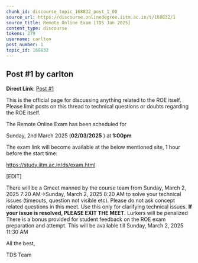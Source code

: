 ```yaml
---
chunk_id: discourse_topic_168832_post_1_00
source_url: https://discourse.onlinedegree.iitm.ac.in/t/168832/1
source_title: Remote Online Exam [TDS Jan 2025]
content_type: discourse
tokens: 279
username: carlton
post_number: 1
topic_id: 168832
---
```


## Post #1 by carlton

**Direct Link**: [Post #1](https://discourse.onlinedegree.iitm.ac.in/t/168832/1)

This is the official page for discussing anything related to the ROE itself. Please limit posts on this thread to technical questions or doubts regarding the ROE itself.

The Remote Online Exam has been scheduled for

Sunday, 2nd March 2025 (**02/03/2025** ) at **1:00pm**

The exam link will become available at the below mentioned site, 1 hour before the start time:

https://study.iitm.ac.in/ds/exam.html

[EDIT]

There will be a Gmeet manned by the course team from Sunday, March 2, 2025 7:20 AM→Sunday, March 2, 2025 8:20 AM to solve your technical issues (timeouts, question not visible etc).
Please do not ask concept related questions in this meet. Use this only for clarifying technical issues. **If your issue is resolved, PLEASE EXIT THE MEET.** Lurkers will be penalized 
There is a bonus provided for student feedback on the ROE exam preparation and attempt. This will be available till Sunday, March 2, 2025 11:30 AM

All the best,

TDS Team
